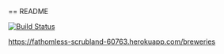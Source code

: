 == README

[![Build Status](https://travis-ci.org/kjh/ratebeer-public.png)](https://travis-ci.org/kjh/ratebeer-public)

https://fathomless-scrubland-60763.herokuapp.com/breweries
